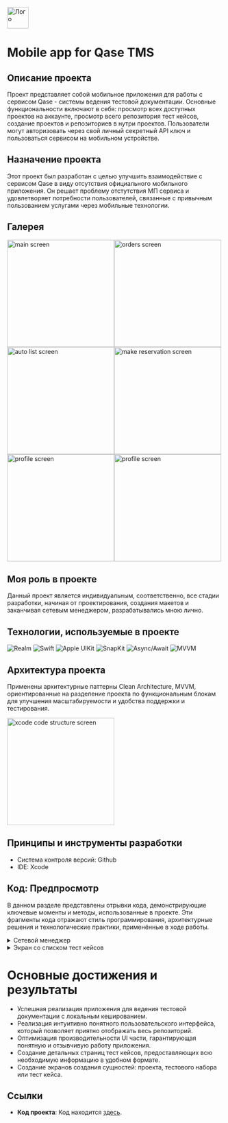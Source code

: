 <img src="https://github.com/ivn-srg/prtf-qase/blob/main/logo-2.jpeg" alt="Лого" style="width: 50px; height: 50px;"/>

# Mobile app for Qase TMS 

## Описание проекта

Проект представляет собой мобильное приложения для работы с сервисом Qase - системы ведения тестовой документации. Основные функциональности включают в себя: просмотр всех доступных проектов на аккаунте, просмотр всего репозитория тест кейсов, создание проектов и репозиториев в нутри проектов. Пользователи могут авторизовать через свой личный секретный API ключ и пользоваться сервисом на мобильном устройстве.

## Назначение проекта

Этот проект был разработан с целью улучшить взаимодействие с сервисом Qase в виду отсутствия официального мобильного приложения. Он решает проблему отстутствия МП сервиса и удовлетворяет потребности пользователей, связанные с привычным пользованием услугами через мобильные технологии.

## Галерея
<img src="https://github.com/ivn-srg/prtf-qase/blob/main/Simulator%20Screenshot%20-%20iPhone%2016%20Pro%20-%202024-11-05%20at%2017.39.58.png" alt="main screen" width="250"><img src="https://github.com/ivn-srg/prtf-qase/blob/main/Simulator%20Screenshot%20-%20iPhone%2016%20Pro%20-%202024-11-05%20at%2017.40.11.png" alt="orders screen" width="250"><img src="https://github.com/ivn-srg/prtf-qase/blob/main/Simulator%20Screenshot%20-%20iPhone%2016%20Pro%20-%202024-11-05%20at%2017.40.22.png" alt="auto list screen" width="250"><img src="https://github.com/ivn-srg/prtf-qase/blob/main/Simulator%20Screenshot%20-%20iPhone%2016%20Pro%20-%202024-11-05%20at%2017.40.30.png" alt="make reservation screen" width="250"><img src="https://github.com/ivn-srg/prtf-qase/blob/main/Simulator%20Screenshot%20-%20iPhone%2016%20Pro%20-%202024-11-05%20at%2017.40.39.png" alt="profile screen" width="250"><img src="https://github.com/ivn-srg/prtf-qase/blob/main/Simulator%20Screenshot%20-%20iPhone%2016%20Pro%20-%202024-11-05%20at%2017.40.44.png" alt="profile screen" width="250">

## Моя роль в проекте

Данный проект является индивидуальным, соответственно, все стадии разработки, начиная от проектирования, создания макетов и заканчивая сетевым менеджером, разрабатывались мною лично.


## Технологии, используемые в проекте

![Realm](https://img.shields.io/badge/Realm-5B8C4A?style=for-the-badge&logo=realm&logoColor=white)
![Swift](https://img.shields.io/badge/Swift-F05138?style=for-the-badge&logo=swift&logoColor=white)
![Apple UIKit](https://img.shields.io/badge/UIKit-007AFF?style=for-the-badge&logo=apple&logoColor=white)
![SnapKit](https://img.shields.io/badge/SnapKit-FF4B30?style=for-the-badge&logo=swift&logoColor=white)
![Async/Await](https://img.shields.io/badge/Async%20Await-4BCB1A?style=for-the-badge&logo=swift&logoColor=white)
![MVVM](https://img.shields.io/badge/MVVM-FF3D00?style=for-the-badge&logo=swift&logoColor=white)

## Архитектура проекта

Применены архитектурные паттерны Clean Architecture, MVVM, ориентированные на разделение проекта по функциональным блокам для улучшения масштабируемости и удобства поддержки и тестирования.

<img src="https://github.com/ivn-srg/prtf-qase/blob/main/Снимок%20экрана%202024-11-05%20в%2018.01.59.png" alt="xcode code structure screen" width="250">


## Принципы и инструменты разработки
- Система контроля версий: Github
- IDE: Xcode

## Код: Предпросмотр

В данном разделе представлены отрывки кода, демонстрирующие ключевые моменты и методы, использованные в проекте. Эти фрагменты кода отражают стиль программирования, архитектурные решения и технологические практики, применённые в ходе работы.

<details>
  <summary>Сетевой менеджер</summary>
  
  ```swift
  protocol NetworkManager: AnyObject {
      func performRequest<T: Decodable>(
          with data: any Encodable,
          from urlString: String,
          method: HTTPMethod,
          modelType: T.Type
      ) async throws -> T
        
      func makeHTTPRequest<T: Decodable>(
          for request: URLRequest,
          codableModelType: T.Type
      ) async throws -> T
  }

  final class APIManager: NetworkManager {
      static let shared = APIManager()
      
      let DOMEN = "https://api.qase.io/v1"
      
      func performRequest<T: Decodable>(
          with data: any Encodable = Optional<Data>.none,
          from urlString: String,
          method: HTTPMethod,
          modelType: T.Type
      ) async throws -> T {
          guard let url = URL(string: urlString) else { throw APIError.invalidURL }
          
          var request = URLRequest(url: url)
          request.httpMethod = method.rawValue
          request.addValue(TOKEN, forHTTPHeaderField: "Token")
          
          if !(data is Optional<Data>) {
              let jsonData: Data
              do {
                  jsonData = try JSONEncoder().encode(data)
              } catch let error as EncodingError {
                  throw APIError.serializationError(error)
              }
              request.httpBody = jsonData
              request.addValue("application/json", forHTTPHeaderField: "content-type")
          }
          
          if method == .delete || method == .get {
              request.addValue("application/json", forHTTPHeaderField: "accept")
          }
          
          return try await makeHTTPRequest(for: request, codableModelType: modelType)
      }
      
      internal func makeHTTPRequest<T: Decodable>(
          for request: URLRequest,
          codableModelType: T.Type
      ) async throws -> T {
          do {
              let (data, _) = try await URLSession.shared.data(for: request)
              do {
                  let result = try JSONDecoder().decode(codableModelType, from: data)
                  return result
              } catch {
                  let errorModel = try JSONDecoder().decode(ResponseWithErrorModel.self, from: data)
                  let errorMessage = StringError(errorModel.errorMessage)
                  throw APIError.parsingError(errorMessage)
              }
          } catch let error as DecodingError {
              throw APIError.parsingError(error)
          } catch let error as URLError {
              switch error.code {
              case .notConnectedToInternet:
                  throw APIError.noInternetConnection
              case .timedOut:
                  throw APIError.timeout
              default:
                  throw APIError.otherNetworkError(error)
              }
          } catch {
              throw APIError.otherNetworkError(error)
          }
      }
      
      func formUrlString(
          APIMethod: APIEndpoint,
          codeOfProject: String?,
          limit: Int?,
          offset: Int?,
          parentSuite: ParentSuite?,
          caseId: Int?
      ) -> String? {
          
          switch APIMethod {
          case .project:
              if let limit = limit, let offset = offset {
                  return "\(DOMEN)/project?limit=\(limit)&offset=\(offset)"
              } else if let codeOfProject = codeOfProject {
                  return "\(DOMEN)/project/\(codeOfProject)"
              } else {
                  return "\(DOMEN)/project"
              }
          case .suites:
              guard let codeOfProject = codeOfProject else { return nil }
              guard let limit = limit, let offset = offset else {
                  return "\(DOMEN)/suite/\(codeOfProject)"
              }
              guard let parentSuite = parentSuite else {
                  return "\(DOMEN)/suite/\(codeOfProject)?limit=\(limit)&offset=\(offset)"
              }
              guard
                  let searchSuiteString = parentSuite.title.addingPercentEncoding(withAllowedCharacters: .urlHostAllowed)
              else { return nil }
              
              return "\(DOMEN)/suite/\(codeOfProject)?search=\"\(searchSuiteString)\"&limit=\(limit)&offset=\(offset)"
          case .cases:
              guard let codeOfProject = codeOfProject else { return nil }
              guard let limit = limit, let offset = offset else {
                  return "\(DOMEN)/case/\(codeOfProject)"
              }
              guard let parentSuite = parentSuite else {
                  return "\(DOMEN)/case/\(codeOfProject)?limit=\(limit)&offset=\(offset)"
              }
              
              return "\(DOMEN)/case/\(codeOfProject)?suite_id=\(parentSuite.id)&limit=\(limit)&offset=\(offset)"
          case .openedCase:
              guard let codeOfProject = codeOfProject else { return nil }
              guard let caseId = caseId else { return nil }
              
              return "\(DOMEN)/case/\(codeOfProject)/\(caseId)"
          }
      }
  }

  enum APIError: Error {
      case invalidURL, parsingError(Error), serializationError(Error), noInternetConnection, timeout, otherNetworkError(Error)
  }

  enum HTTPMethod: String {
      case get = "GET"
      case post = "POST"
      case patch = "PATCH"
      case delete = "DELETE"
  }

  enum APIEndpoint: String, CaseIterable {
      case project = "project"
      case suites = "suite"
      case cases = "case"
      case openedCase = ""
      
      func returnAllEnumCases() -> [String] {
          var listOfCases = [String]()
          
          for caseValue in APIEndpoint.allCases {
              listOfCases.append(caseValue.rawValue)
          }
          
          return listOfCases
      }
  }

  struct StringError: Error {
      let message: String
      
      init(_ message: String) {
          self.message = message
      }
  }

  extension StringError: LocalizedError {
      var errorDescription: String? {
          return message
      }
  }
  ```
</details>

<details>
  <summary>Экран со списком тест кейсов</summary>

  ```swift
  import UIKit

  final class SuitesAndCasesTableViewController: UIViewController {

      var viewModel: SuitesAndCasesViewModel
      
      // MARK: - UI
      
      private lazy var tableVw: UITableView = {
          let tv = UITableView()
          tv.translatesAutoresizingMaskIntoConstraints = false
          tv.rowHeight = UITableView.automaticDimension
          tv.estimatedRowHeight = 44
          tv.register(SuitesAndCasesTableViewCell.self, forCellReuseIdentifier: SuitesAndCasesTableViewCell.cellId)
          return tv
      }()
      
      private let emptyDataLabel: UILabel = {
          let label = UILabel()
          label.translatesAutoresizingMaskIntoConstraints = false
          label.text = "There's nothing here yet 🙁"
          label.textAlignment = .center
          label.textColor = .gray
          label.numberOfLines = 0
          label.isHidden = true
          return label
      }()
      
      // MARK: - Lifecycles
      
      init(parentSuite: ParentSuite? = nil) {
          self.viewModel = parentSuite != nil ? SuitesAndCasesViewModel(parentSuite: parentSuite) : SuitesAndCasesViewModel()
          super.init(nibName: nil, bundle: nil)
      }
      
      required init?(coder: NSCoder) {
          fatalError("init(coder:) has not been implemented")
      }
      
      override func viewDidLoad() {
          super.viewDidLoad()
          
          viewModel.delegate = self
          setupTableView()
          navigationItem.rightBarButtonItem = UIBarButtonItem(barButtonSystemItem: .add, target: self, action: #selector(addNewEntity))
      }
      
      override func viewWillAppear(_ animated: Bool) {
          super.viewWillAppear(true)
          viewModel.requestEntitiesData()
      }
      
      // MARK: - Setuping UI for tableView
      func setupTableView() {
          view.backgroundColor = AppTheme.bgPrimaryColor
          title = viewModel.parentSuite == nil ? PROJECT_NAME
          : self.viewModel.suitesAndCaseData.filter( {$0.isSuites && $0.id == self.viewModel.parentSuite?.id} ).first?.title
          
          tableVw.delegate = self
          tableVw.dataSource = self
          
          view.addSubview(tableVw)
          tableVw.addSubview(emptyDataLabel)
          
          tableVw.snp.makeConstraints {
              $0.edges.equalTo(view.safeAreaLayoutGuide.snp.edges)
          }
          emptyDataLabel.snp.makeConstraints {
              $0.center.equalToSuperview()
          }
      }
      
      private func updateEmptyDataLabelVisibility() {
          emptyDataLabel.isHidden = viewModel.countOfRows() > 0
      }
      
      // MARK: - @objc funcs
      @objc func addNewEntity() {
          let vc = CreateSuiteOrCaseViewController(viewModel: .init())
          vc.modalPresentationStyle = .fullScreen
          present(vc, animated: true)
      }
  }

  // MARK: - UpdateTableViewProtocol
  extension SuitesAndCasesTableViewController: UpdateTableViewProtocol {
      func updateTableView() {
          DispatchQueue.main.async {
              self.tableVw.reloadData()
          }
      }
  }

  // MARK: - NextViewControllerPusher
  extension SuitesAndCasesTableViewController: NextViewControllerPusher {
      func pushToNextVC(to item: Int?) {
          guard let item = item else { return }
          let vc: UIViewController
          let parentSuite = ParentSuite(id: viewModel.suitesAndCaseData[item].id, title: viewModel.suitesAndCaseData[item].title)
          let caseItem = viewModel.suitesAndCaseData[item]
          
          if viewModel.suitesAndCaseData[item].isSuites {
              vc = SuitesAndCasesTableViewController(parentSuite: parentSuite)
          } else {
              vc = DetailTabBarController(caseId: caseItem.id)
          }
          self.navigationController?.pushViewController(vc, animated: true)
      }
  }

  // MARK: - Table view data source
  extension SuitesAndCasesTableViewController: UITableViewDataSource {
      
      func numberOfSections(in tableView: UITableView) -> Int {
          updateEmptyDataLabelVisibility()
          return viewModel.suitesAndCaseData.count > 0 ? 1 : 0
      }
      
      func tableView(_ tableView: UITableView, titleForHeaderInSection section: Int) -> String? {
          title
      }
      
      func tableView(_ tableView: UITableView, numberOfRowsInSection section: Int) -> Int {
          viewModel.countOfRows()
      }
      
      func tableView(_ tableView: UITableView, cellForRowAt indexPath: IndexPath) -> UITableViewCell {
          guard let cell = tableView.dequeueReusableCell(withIdentifier: SuitesAndCasesTableViewCell.cellId, for: indexPath) as? SuitesAndCasesTableViewCell else { return UITableViewCell() }
          
          let dataForCell = viewModel.suitesAndCaseData[indexPath.row]
          cell.configure(with: dataForCell)
          
          return cell
          
      }
      
      func tableView(_ tableView: UITableView, didSelectRowAt indexPath: IndexPath) {
          pushToNextVC(to: indexPath.row)
      }
  }

  extension SuitesAndCasesTableViewController: UITableViewDelegate {
      func tableView(_ tableView: UITableView, estimatedHeightForRowAt indexPath: IndexPath) -> CGFloat {
          return UITableView.automaticDimension
      }
  }
  ```
</details>

# Основные достижения и результаты

- Успешная реализация приложения для ведения тестовой документации с локальным кешированием.
- Реализация интуитивно понятного пользовательского интерфейса, который позволяет приятно отображать весь репозиторий.
- Оптимизация производительности UI части, гарантирующая понятную и отзывчивую работу приложения.
- Создание детальных страниц тест кейсов, предоставляющих всю необходимую информацию в удобном формате.
- Создание экранов создания сущностей: проекта, тестового набора или тест кейса.

## Ссылки

- **Код проекта**: Код находится <a href="https://github.com/ivn-srg/iOSPetProjectWithQaseAPI">здесь</a>.
